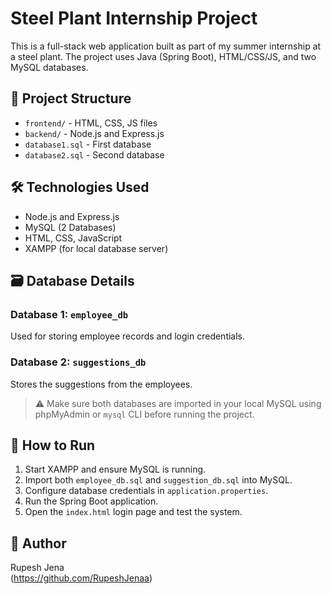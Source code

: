 # Steel Plant Internship Project

This is a full-stack web application built as part of my summer internship at a steel plant. The project uses Java (Spring Boot), HTML/CSS/JS, and two MySQL databases.

## 📁 Project Structure

- `frontend/` - HTML, CSS, JS files
- `backend/` - Node.js and Express.js
- `database1.sql` - First database
- `database2.sql` - Second database

## 🛠️ Technologies Used

- Node.js and Express.js
- MySQL (2 Databases)
- HTML, CSS, JavaScript
- XAMPP (for local database server)

## 🗃️ Database Details

### Database 1: `employee_db`
Used for storing employee records and login credentials.

### Database 2: `suggestions_db`
Stores the suggestions from the employees.

> ⚠️ Make sure both databases are imported in your local MySQL using phpMyAdmin or `mysql` CLI before running the project.

## 🚀 How to Run

1. Start XAMPP and ensure MySQL is running.
2. Import both `employee_db.sql` and `suggestion_db.sql` into MySQL.
3. Configure database credentials in `application.properties`.
4. Run the Spring Boot application.
5. Open the `index.html` login page and test the system.

## 👤 Author

Rupesh Jena  
(https://github.com/RupeshJenaa)

